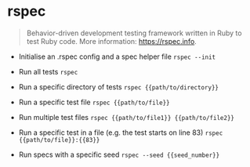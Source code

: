 # rspec
> Behavior-driven development testing framework written in Ruby to test Ruby code.
> More information: <https://rspec.info>.

- Initialise an .rspec config and a spec helper file
`rspec --init`

- Run all tests
`rspec`

- Run a specific directory of tests
`rspec {{path/to/directory}}`

- Run a specific test file
`rspec {{path/to/file}}`

- Run multiple test files
`rspec {{path/to/file1}} {{path/to/file2}}`

- Run a specific test in a file (e.g. the test starts on line 83)
`rspec {{path/to/file}}:{{83}}`

- Run specs with a specific seed
`rspec --seed {{seed_number}}`
